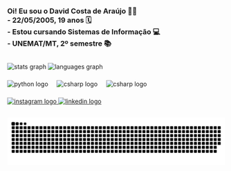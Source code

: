 <h3 align="left">Oi! Eu sou o David Costa de Araújo 👋🏽  <br>  - 22/05/2005, 19 anos 🗓 <br>  - Estou cursando Sistemas de Informação 💻 <br>  - UNEMAT/MT, 2º semestre 📚</h3>

##

<div align="left">
  <img src="https://github-readme-stats.vercel.app/api?username=davidcdaraujo&hide_title=false&hide_rank=false&show_icons=true&include_all_commits=true&count_private=true&disable_animations=false&theme=vue-dark&locale=en&hide_border=false" height="150" alt="stats graph"  /> <img src="https://github-readme-stats.vercel.app/api/top-langs?username=davidcdaraujo&locale=en&hide_title=false&layout=compact&card_width=320&langs_count=5&theme=vue-dark&hide_border=false" height="150" alt="languages graph"  />
</div>

###

<div align="left">
  <img src="https://cdn.jsdelivr.net/gh/devicons/devicon/icons/python/python-original.svg" height="30" alt="python logo"  />
  <img width="12" />
  <img src="https://cdn.jsdelivr.net/gh/devicons/devicon/icons/c/c-original.svg" height="30" alt="csharp logo"  />
  <img width="12" />
  <img src="https://cdn.jsdelivr.net/gh/devicons/devicon/icons/html5/html5-original.svg" height="30" alt="csharp logo"  />
</div>

###

<div align="left">
  <a href="https://www.instagram.com/davidcdaraujo/" target="_blank">
    <img src="https://img.shields.io/static/v1?message=Instagram&logo=instagram&label=&color=E4405F&logoColor=white&labelColor=&style=for-the-badge" height="35" alt="instagram logo"  />
  </a>
  <a href="https://www.linkedin.com/in/david-costa-b635a1323?utm_source=share&utm_campaign=share_via&utm_content=profile&utm_medium=android_app" target="_blank">
    <img src="https://img.shields.io/static/v1?message=LinkedIn&logo=linkedin&label=&color=0077B5&logoColor=white&labelColor=&style=for-the-badge" height="35" alt="linkedin logo"  />
  </a>
</div>

##

<picture align="center">
  <source media="(prefers-color-scheme: dark)" srcset="https://raw.githubusercontent.com/davidcdaraujo/davidcdaraujo/output/github-contribution-grid-snake-dark.svg">
  <source media="(prefers-color-scheme: light)" srcset="https://raw.githubusercontent.com/davidcdaraujo/davidcdaraujo/output/github-contribution-grid-snake-dark.svg">
  <img align="center" alt="github contribution grid snake animation" src="https://raw.githubusercontent.com/davidcdaraujo/davidcdaraujo/output/github-contribution-grid-snake.svg">
</picture>
<br><br>

###
